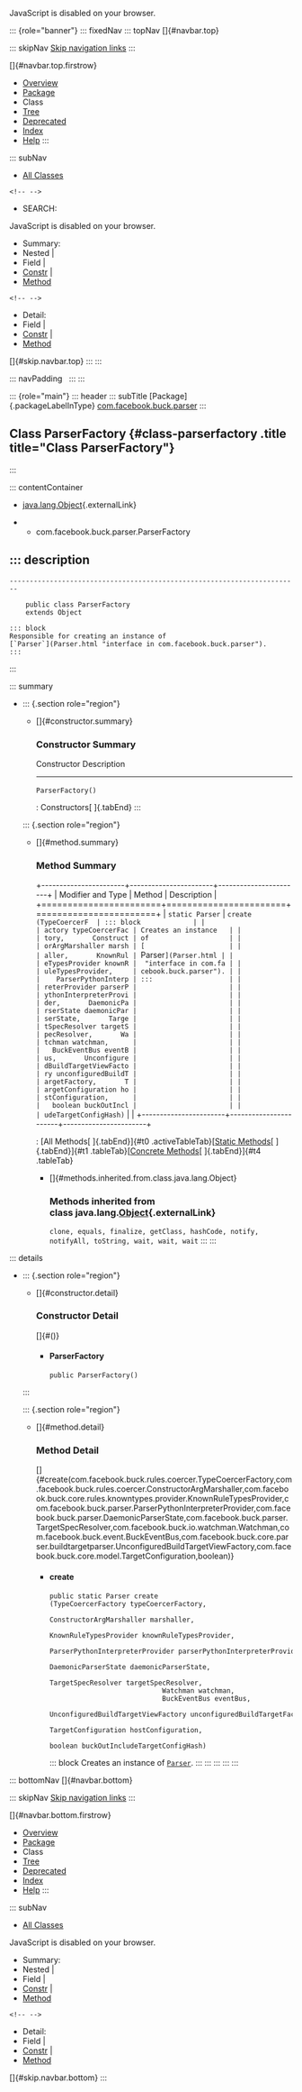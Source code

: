 <div>

JavaScript is disabled on your browser.

</div>

::: {role="banner"}
::: fixedNav
::: topNav
[]{#navbar.top}

::: skipNav
[Skip navigation links](#skip.navbar.top "Skip navigation links")
:::

[]{#navbar.top.firstrow}

-   [Overview](../../../../index.html)
-   [Package](package-summary.html)
-   Class
-   [Tree](package-tree.html)
-   [Deprecated](../../../../deprecated-list.html)
-   [Index](../../../../index-all.html)
-   [Help](../../../../help-doc.html)
:::

::: subNav
-   [All Classes](../../../../allclasses.html)

```{=html}
<!-- -->
```
-   SEARCH:

<div>

<div>

JavaScript is disabled on your browser.

</div>

</div>

<div>

-   Summary: 
-   Nested \| 
-   Field \| 
-   [Constr](#constructor.summary) \| 
-   [Method](#method.summary)

```{=html}
<!-- -->
```
-   Detail: 
-   Field \| 
-   [Constr](#constructor.detail) \| 
-   [Method](#method.detail)

</div>

[]{#skip.navbar.top}
:::
:::

::: navPadding
 
:::
:::

::: {role="main"}
::: header
::: subTitle
[Package]{.packageLabelInType} [com.facebook.buck.parser](package-summary.html)
:::

## Class ParserFactory {#class-parserfactory .title title="Class ParserFactory"}
:::

::: contentContainer
-   [java.lang.Object](http://docs.oracle.com/javase/7/docs/api/java/lang/Object.html?is-external=true "class or interface in java.lang"){.externalLink}

-   -   com.facebook.buck.parser.ParserFactory

::: description
-   

    ------------------------------------------------------------------------

        public class ParserFactory
        extends Object

    ::: block
    Responsible for creating an instance of
    [`Parser`](Parser.html "interface in com.facebook.buck.parser").
    :::
:::

::: summary
-   ::: {.section role="region"}
    -   []{#constructor.summary}

        ### Constructor Summary

          Constructor         Description
          ------------------- -------------
          `ParserFactory()`    

          : Constructors[ ]{.tabEnd}
    :::

    ::: {.section role="region"}
    -   []{#method.summary}

        ### Method Summary

        +-----------------------+-----------------------+-----------------------+
        | Modifier and Type     | Method                | Description           |
        +=======================+=======================+=======================+
        | `static Parser`       | `create​(TypeCoercerF  | ::: block             |
        |                       | actory typeCoercerFac | Creates an instance   |
        |                       | tory,       Construct | of                    |
        |                       | orArgMarshaller marsh | [                     |
        |                       | aller,       KnownRul | `Parser`](Parser.html |
        |                       | eTypesProvider knownR |  "interface in com.fa |
        |                       | uleTypesProvider,     | cebook.buck.parser"). |
        |                       |    ParserPythonInterp | :::                   |
        |                       | reterProvider parserP |                       |
        |                       | ythonInterpreterProvi |                       |
        |                       | der,       DaemonicPa |                       |
        |                       | rserState daemonicPar |                       |
        |                       | serState,       Targe |                       |
        |                       | tSpecResolver targetS |                       |
        |                       | pecResolver,       Wa |                       |
        |                       | tchman watchman,      |                       |
        |                       |   BuckEventBus eventB |                       |
        |                       | us,       Unconfigure |                       |
        |                       | dBuildTargetViewFacto |                       |
        |                       | ry unconfiguredBuildT |                       |
        |                       | argetFactory,       T |                       |
        |                       | argetConfiguration ho |                       |
        |                       | stConfiguration,      |                       |
        |                       |   boolean buckOutIncl |                       |
        |                       | udeTargetConfigHash)` |                       |
        +-----------------------+-----------------------+-----------------------+

        : [All Methods[ ]{.tabEnd}]{#t0 .activeTableTab}[[Static
        Methods](javascript:show(1);)[ ]{.tabEnd}]{#t1
        .tableTab}[[Concrete
        Methods](javascript:show(8);)[ ]{.tabEnd}]{#t4 .tableTab}

        -   []{#methods.inherited.from.class.java.lang.Object}

            ### Methods inherited from class java.lang.[Object](http://docs.oracle.com/javase/7/docs/api/java/lang/Object.html?is-external=true "class or interface in java.lang"){.externalLink}

            `clone, equals, finalize, getClass, hashCode, notify, notifyAll, toString, wait, wait, wait`
    :::
:::

::: details
-   ::: {.section role="region"}
    -   []{#constructor.detail}

        ### Constructor Detail

        []{#<init>()}

        -   #### ParserFactory

                public ParserFactory()
    :::

    ::: {.section role="region"}
    -   []{#method.detail}

        ### Method Detail

        []{#create(com.facebook.buck.rules.coercer.TypeCoercerFactory,com.facebook.buck.rules.coercer.ConstructorArgMarshaller,com.facebook.buck.core.rules.knowntypes.provider.KnownRuleTypesProvider,com.facebook.buck.parser.ParserPythonInterpreterProvider,com.facebook.buck.parser.DaemonicParserState,com.facebook.buck.parser.TargetSpecResolver,com.facebook.buck.io.watchman.Watchman,com.facebook.buck.event.BuckEventBus,com.facebook.buck.core.parser.buildtargetparser.UnconfiguredBuildTargetViewFactory,com.facebook.buck.core.model.TargetConfiguration,boolean)}

        -   #### create

            ``` methodSignature
            public static Parser create​(TypeCoercerFactory typeCoercerFactory,
                                        ConstructorArgMarshaller marshaller,
                                        KnownRuleTypesProvider knownRuleTypesProvider,
                                        ParserPythonInterpreterProvider parserPythonInterpreterProvider,
                                        DaemonicParserState daemonicParserState,
                                        TargetSpecResolver targetSpecResolver,
                                        Watchman watchman,
                                        BuckEventBus eventBus,
                                        UnconfiguredBuildTargetViewFactory unconfiguredBuildTargetFactory,
                                        TargetConfiguration hostConfiguration,
                                        boolean buckOutIncludeTargetConfigHash)
            ```

            ::: block
            Creates an instance of
            [`Parser`](Parser.html "interface in com.facebook.buck.parser").
            :::
    :::
:::
:::
:::

::: bottomNav
[]{#navbar.bottom}

::: skipNav
[Skip navigation links](#skip.navbar.bottom "Skip navigation links")
:::

[]{#navbar.bottom.firstrow}

-   [Overview](../../../../index.html)
-   [Package](package-summary.html)
-   Class
-   [Tree](package-tree.html)
-   [Deprecated](../../../../deprecated-list.html)
-   [Index](../../../../index-all.html)
-   [Help](../../../../help-doc.html)
:::

::: subNav
-   [All Classes](../../../../allclasses.html)

<div>

<div>

JavaScript is disabled on your browser.

</div>

</div>

<div>

-   Summary: 
-   Nested \| 
-   Field \| 
-   [Constr](#constructor.summary) \| 
-   [Method](#method.summary)

```{=html}
<!-- -->
```
-   Detail: 
-   Field \| 
-   [Constr](#constructor.detail) \| 
-   [Method](#method.detail)

</div>

[]{#skip.navbar.bottom}
:::
